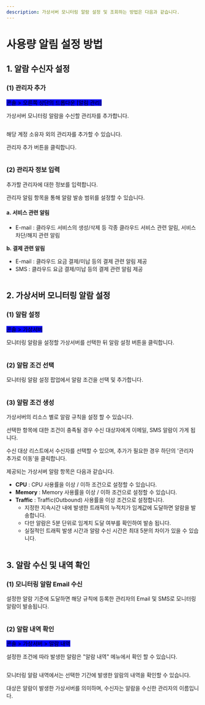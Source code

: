 ```yaml
---
description: 가상서버 모니터링 알람 설정 및 조회하는 방법은 다음과 같습니다.
---
```


# 사용량 알림 설정 방법

## 1. 알람 수신자 설정

### (1) 관리자 추가

&#x20;<mark style="background-color:blue;">콘솔 > 오른쪽 상단의 드롭다운 \[알림 관리]</mark>

가상서버 모니터링 알람을 수신할 관리자를 추가합니다.&#x20;

<figure><img src="https://filesystem.cafe24.com/hosting/cloud_service/2021/01/06/769842fcb80584ca8b3bb21cc329dadd_1609912852.jpg" alt=""><figcaption></figcaption></figure>

해당 계정 소유자 외의 관리자를 추가할 수 있습니다.

관리자 추가 버튼을 클릭합니다.&#x20;

<figure><img src="https://filesystem.cafe24.com/hosting/cloud_service/2021/01/06/6c5d8e8242dd8b46a05c4aaaa6ddc9ee_1609910278.jpg" alt=""><figcaption></figcaption></figure>

&#x20;



### (2) 관리자 정보 입력

추가할 관리자에 대한 정보를 입력합니다.

관리자 알림 항목을 통해 알람 발송 범위를 설정할 수 있습니다.

#### **a. 서비스 관련 알림**

* E-mail : 클라우드 서비스의 생성/삭제 등 각종 클라우드 서비스 관련 알림, 서비스 차단/해지 관련 알림

&#x20;

**b. 결제 관련 알림**

* E-mail : 클라우드 요금 결제/미납 등의 결제 관련 알림 제공
* SMS : 클라우드 요금 결제/미납 등의 결제 관련 알림 제공

<figure><img src="https://filesystem.cafe24.com/hosting/cloud_service/2021/01/06/0af52e92e9e88ab4767c6f89c7dfd2b6_1609910544.jpg" alt=""><figcaption></figcaption></figure>





&#x20;

## 2. 가상서버 모니터링 알람 설정

### (1) 알람 설정

<mark style="background-color:blue;">콘솔 > 가상서버</mark>

모니터링 알람을 설정할 가상서버를 선택한 뒤 알람 설정 버튼을 클릭합니다. &#x20;

<figure><img src="https://filesystem.cafe24.com/hosting/cloud_service/2021/01/06/118a99fd28c71f6742faddaa5de8d2d4_1609910189.jpg" alt=""><figcaption></figcaption></figure>

&#x20;

### (2) 알람 조건 선택

모니터링 알람 설정 팝업에서 알람 조건을 선택 및 추가합니다.

<figure><img src="https://filesystem.cafe24.com/hosting/cloud_service/2021/01/06/2c3c9801e394c4d6731800b101fa1e03_1609895669.jpg" alt=""><figcaption></figcaption></figure>

&#x20;



### (3) 알람 조건 생성

가상서버의 리소스 별로 알람 규칙을 설정 할 수 있습니다.&#x20;

선택한 항목에 대한 조건이 충족될 경우 수신 대상자에게 이메일, SMS 알람이 가게 됩니다.

수신 대상 리스트에서 수신자를 선택할 수 있으며, 추가가 필요한 경우 하단의 '관리자 추가로 이동'을 클릭합니다.

&#x20;

제공되는 가상서버 알람 항목은 다음과 같습니다.&#x20;

* **CPU** : CPU 사용률을 이상 / 이하 조건으로 설정할 수 있습니다.&#x20;
* **Memory** : Memory 사용률을 이상 / 이하 조건으로 설정할 수 있습니다.&#x20;
* **Traffic** : Traffic(Outbound) 사용률을 이상 조건으로 설정합니다.
  * 지정한 지속시간 내에 발생한 트래픽의 누적치가 임계값에 도달하면 알람을 발송합니다.
  * 다만 알람은 5분 단위로 임계치 도달 여부를 확인하여 발송 됩니다.
  * 실질적인 트래픽 발생 시간과 알람 수신 시간은 최대 5분의 차이가 있을 수 있습니다.

<figure><img src="https://filesystem.cafe24.com/hosting/cloud_service/2022/04/06/e53d71c8f0674f728b5071584029a48b_1649204136.jpg" alt=""><figcaption></figcaption></figure>

&#x20;





## 3. 알람 수신 및 내역 확인

### (1) 모니터링 알람 Email 수신

설정한 알람 기준에 도달하면 해당 규칙에 등록한 관리자의 Email 및 SMS로 모니터링 알람이 발송됩니다.

<figure><img src="https://filesystem.cafe24.com/hosting/cloud_service/2021/01/06/29b4162a062a0c2b13fe5d81eb5279bc_1609910909.jpg" alt=""><figcaption></figcaption></figure>





### (2) 알람 내역 확인

<mark style="background-color:blue;">콘솔 > 가상서버 > 알람 내역</mark>

설정한 조건에 따라 발생한 알람은 "알람 내역" 메뉴에서 확인 할 수 있습니다.

<figure><img src="https://filesystem.cafe24.com/hosting/cloud_service/2021/01/06/e636404c06edce0c69f44302e4e1b106_1609911860.jpg" alt=""><figcaption></figcaption></figure>

모니터링 알람 내역에서는 선택한 기간에 발생한 알람의 내역을 확인할 수 있습니다.

대상은 알람이 발생한 가상서버를 의미하며, 수신자는 알람을 수신한 관리자의 이름입니다.

<figure><img src="https://filesystem.cafe24.com/hosting/cloud_service/2021/01/06/5a92e4bf78775c75ea24973fb0ae43e5_1609900521.jpg" alt=""><figcaption></figcaption></figure>

&#x20;

